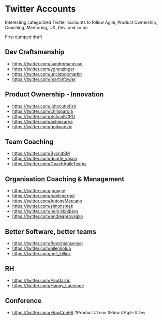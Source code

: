 # Twitter Accounts
Interesting categorized Twitter accounts to follow
Agile, Product Ownership, Coaching, Mentoring, UX, Dev, and so on

First dumped draft

## Dev Craftsmanship
- https://twitter.com/sandromancuso
- https://twitter.com/ygrenzinger
- https://twitter.com/unclebobmartin
- https://twitter.com/martinfowler

## Product Ownership - Innovation
- https://twitter.com/johncutlefish
- https://twitter.com/chrisparola
- https://twitter.com/SchoolOfPO
- https://twitter.com/ashmaurya 
- https://twitter.com/gojkoadzic

## Team Coaching
- https://twitter.com/ByondSM
- https://twitter.com/duarte_vasco
- https://twitter.com/CoachAgileTeams

## Organisation Coaching & Management
- https://twitter.com/jboogie
- https://twitter.com/pablopernot
- https://twitter.com/AntonyMarcano
- https://twitter.com/simonsinek
- https://twitter.com/henrikkniberg
- https://twitter.com/andreaprovaglio

## Better Software, better teams
- https://twitter.com/flowchainsensei
- https://twitter.com/allenholub
- https://twitter.com/neil_killick


## RH
- https://twitter.com/PauGarric
- https://twitter.com/Happy_Laurence

## Conference
- https://twitter.com/FlowConFR #Product #Lean #Flow #Agile #Dev

